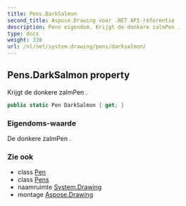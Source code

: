 ```yaml
---
title: Pens.DarkSalmon
second_title: Aspose.Drawing voor .NET API-referentie
description: Pens eigendom. Krijgt de donkere zalmPen .
type: docs
weight: 330
url: /nl/net/system.drawing/pens/darksalmon/
---
```

## Pens.DarkSalmon property

Krijgt de donkere zalmPen .

```csharp
public static Pen DarkSalmon { get; }
```

### Eigendoms-waarde

De donkere zalmPen .

### Zie ook

* class [Pen](../../pen/)
* class [Pens](../)
* naamruimte [System.Drawing](../../pens/)
* montage [Aspose.Drawing](../../../)


